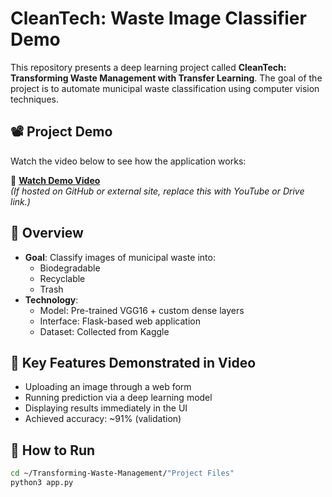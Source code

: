 # CleanTech: Waste Image Classifier Demo

This repository presents a deep learning project called **CleanTech: Transforming Waste Management with Transfer Learning**. The goal of the project is to automate municipal waste classification using computer vision techniques.

## 📽️ Project Demo

Watch the video below to see how the application works:

🔗 **[Watch Demo Video](videoDemo.webm)**  
*(If hosted on GitHub or external site, replace this with YouTube or Drive link.)*

## 🧠 Overview

- **Goal**: Classify images of municipal waste into:
  - Biodegradable
  - Recyclable
  - Trash
- **Technology**:
  - Model: Pre-trained VGG16 + custom dense layers
  - Interface: Flask-based web application
  - Dataset: Collected from Kaggle

## 🧪 Key Features Demonstrated in Video

- Uploading an image through a web form
- Running prediction via a deep learning model
- Displaying results immediately in the UI
- Achieved accuracy: ~91% (validation)

## 🚀 How to Run

```bash
cd ~/Transforming-Waste-Management/"Project Files"
python3 app.py
